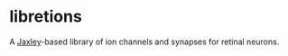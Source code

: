# libretions

A [Jaxley](https://github.com/mackelab/jaxley)-based library of ion channels and synapses for retinal neurons.


